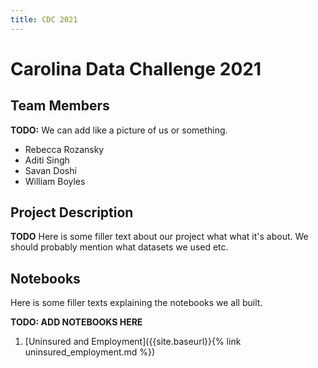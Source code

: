 ```yaml
---
title: CDC 2021
---
```


# Carolina Data Challenge 2021

## Team Members

**TODO:** We can add like a picture of us or something.

- Rebecca Rozansky
- Aditi Singh
- Savan Doshi
- William Boyles

## Project Description

**TODO** Here is some filler text about our project what what it's about.
We should probably mention what datasets we used etc.

## Notebooks

Here is some filler texts explaining the notebooks we all built.

**TODO: ADD NOTEBOOKS HERE**

1. [Uninsured and Employment]({{site.baseurl}}{% link uninsured_employment.md %})
